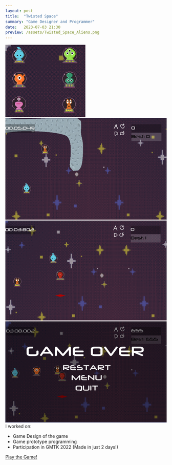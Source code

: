 ```yaml
---
layout: post
title:  "Twisted Space"
summary: "Game Designer and Programmer"
date:   2023-07-03 21:30
preview: /assets/Twisted_Space_Aliens.png
---
```


![Picture 1](/assets/Twisted_Space_Aliens.png)
![Picture 2](/assets/twisted_1.png)
![Picture 3](/assets/twisted_2.png)
![Picture 4](/assets/twisted_3.png)
I worked on:

* Game Design of the game
* Game prototype programming
* Participation in GMTK 2022 (Made in just 2 days!)

[Play the Game!](https://viniciusrz.itch.io/twisted-space)
